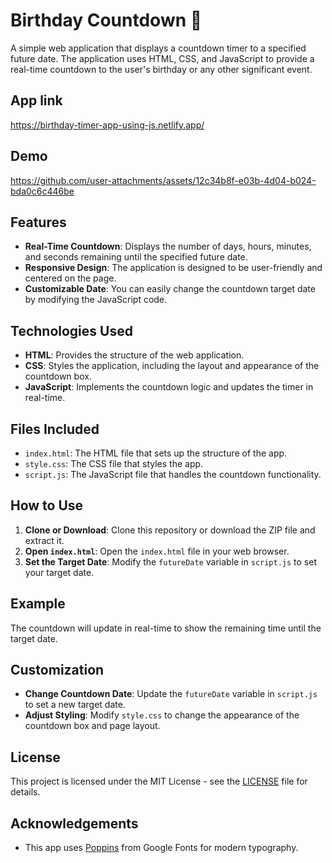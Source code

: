 # Birthday Countdown 🎂

A simple web application that displays a countdown timer to a specified future date. The application uses HTML, CSS, and JavaScript to provide a real-time countdown to the user's birthday or any other significant event.

## App link

https://birthday-timer-app-using-js.netlify.app/

## Demo

https://github.com/user-attachments/assets/12c34b8f-e03b-4d04-b024-bda0c6c446be

## Features

- **Real-Time Countdown**: Displays the number of days, hours, minutes, and seconds remaining until the specified future date.
- **Responsive Design**: The application is designed to be user-friendly and centered on the page.
- **Customizable Date**: You can easily change the countdown target date by modifying the JavaScript code.

## Technologies Used

- **HTML**: Provides the structure of the web application.
- **CSS**: Styles the application, including the layout and appearance of the countdown box.
- **JavaScript**: Implements the countdown logic and updates the timer in real-time.

## Files Included

- `index.html`: The HTML file that sets up the structure of the app.
- `style.css`: The CSS file that styles the app.
- `script.js`: The JavaScript file that handles the countdown functionality.

## How to Use

1. **Clone or Download**: Clone this repository or download the ZIP file and extract it.
2. **Open `index.html`**: Open the `index.html` file in your web browser.
3. **Set the Target Date**: Modify the `futureDate` variable in `script.js` to set your target date.

## Example

The countdown will update in real-time to show the remaining time until the target date.

## Customization

- **Change Countdown Date**: Update the `futureDate` variable in `script.js` to set a new target date.
- **Adjust Styling**: Modify `style.css` to change the appearance of the countdown box and page layout.

## License

This project is licensed under the MIT License - see the [LICENSE](LICENSE) file for details.

## Acknowledgements

- This app uses [Poppins](https://fonts.google.com/specimen/Poppins) from Google Fonts for modern typography.
